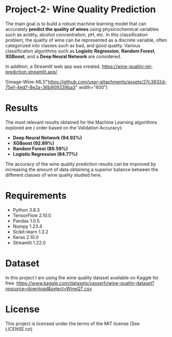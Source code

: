 # Project-2- Wine Quality Prediction
 
The main goal is to build a robust machine learning model that can accurately **predict the quality of wines** using physicochemical variables such as acidity, alcohol concentration, pH, etc. In this classification problem, the quality of wine can be represented as a discrete variable, often categorized into classes such as bad, and good quality. Various classification algorithms such as **Logistic Regression**, **Random Forest**, **XGBoost**, and a **Deep Neural Network** are considered.

In addition, a Streamlit web app was created.
https://wine-quality-ml-prediction.streamlit.app/

![image-Wine-ML]("https://github.com/user-attachments/assets/27c3932d-75ef-4ed7-8e2a-36b909339ba3" width="400")


# Results

The most relevant results obtained for the Machine Learning algorithms explored are ( order based on the Validation Accuracy):
* **Deep Neural Network (94.92%)**
* **XGBoost (92.89%)**
* **Random Forest (89.59%)**
* **Logistic Regression (84.77%)**
  
The accuracy of the wine quality prediction results can be improved by increasing the amount of data obtaining a superior balance between the different classes of wine quality studied here.


# Requirements

* Python 3.8.3
* TensorFlow  2.10.0
* Pandas 1.0.5
* Numpy  1.23.4
* Scikit-learn 1.3.2
* Keras  2.10.0
* Streamlit 1.22.0

# Dataset

In this project I am using the wine quality dataset available on Kaggle for free.
https://www.kaggle.com/datasets/yasserh/wine-quality-dataset?resource=download&select=WineQT.csv

# License

This project is licensed under the terms of the MIT license (See LICENSE.txt)
